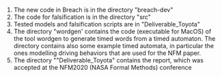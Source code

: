 

1) The new code in Breach is in the directory "breach-dev"
2) The code for falsification is in the directory "src"
3) Tested models and falsification scripts are in "Deliverable_Toyota"
4) The directory "wordgen' contains the code (executable for MacOS) of the tool wordgen to generate timed words from a timed automaton. The directory contains also some example timed automata, in particular the ones modelling driving behaviors that are used for the NFM paper.
5) The directory ""Deliverable_Toyota" contains the report, which was accepted at the NFM2020 (NASA Formal Methods) conference
